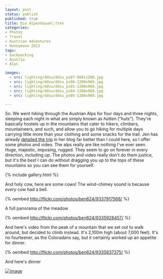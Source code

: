 ```yaml
---
layout: post
status: publish
published: true
title: Die Alpenh&uuml;tten
categories:
- Photos
- Travel
- Austrian Adventures
- Honeymoon 2013
tags:
- backpacking
- Austria
- Alps

images:
  - src: lighting/ddsu/ddsu_ps07-960x1200.jpg
  - src: lighting/ddsu/ddsu_ps06-1200x960.jpg
  - src: lighting/ddsu/ddsu_ps01-1200x960.jpg
  - src: lighting/ddsu/ddsu_ps04-1200x960.jpg
  - src: lighting/ddsu/ddsu_ps05-1200x960.jpg

---
```



So. We went hiking through the Austrian Alps for four days and three nights, sleeping each night in what are simply known as <em>h&uuml;tten</em> ("huts"). They're basically hostels up in the mountains that cater to hikers, climbers, mountaineers, and such, and allow you to go hiking for multiple days carrying little more than your clothing and some snacks for the trail. Jen has already <a href="http://www.slithy-tove.net/archives/1544" target="blank">detailed the trip</a> in her blog far better than I could here, so I offer some photos and video. The alps really are like nothing I've ever seen. Huge, majestic, imposing, rugged. They seem to go on forever in every direction, including up. The photos and video really don't do them justice, but it's the best I can do without dragging you up to the tops of these mountains so you can see them for yourself.


{% include gallery.html %}


And holy cow, here are some cows! The wind-chimey sound is because <em>every</em> cow had a bell.


{% oembed http://flickr.com/photos/ben624/9337917568/ %}


A full panorama of the meadow


{% oembed http://flickr.com/photos/ben624/9335928457/ %}


And here's video from the peak of a mountain that we set out to walk around, but decided to climb instead. It's 2,100m high (about 7,000 feet). It's no fourteener, as the Coloradans say, but it certainly worked up an appetite for dinner.


{% oembed http://flickr.com/photos/ben624/9335837375/ %}


And here's dinner


<a href="{{ site.dropbox_path }}/large/posts/misc/wpid-20130715_180239.jpg"><img class="alignnone size-full" title="20130715_180239.jpg" alt="image" src="{{ site.dropbox_path }}/thumbs/posts/misc/wpid-20130715_180239.jpg" /></a>

